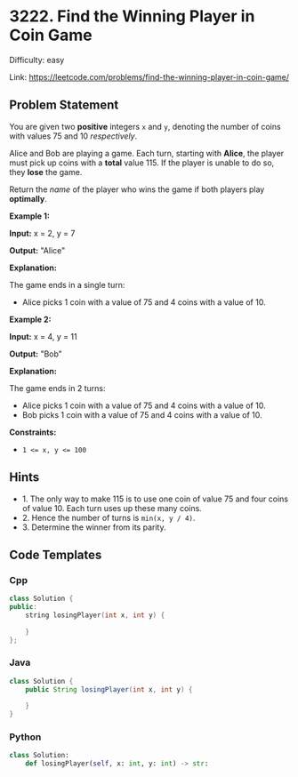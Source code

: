 # 3222. Find the Winning Player in Coin Game

Difficulty: easy

Link: https://leetcode.com/problems/find-the-winning-player-in-coin-game/

## Problem Statement

You are given two **positive** integers `x` and `y`, denoting the number of coins with values 75 and 10 *respectively*.

Alice and Bob are playing a game. Each turn, starting with **Alice**, the player must pick up coins with a **total** value 115\. If the player is unable to do so, they **lose** the game.

Return the *name* of the player who wins the game if both players play **optimally**.

**Example 1:**

**Input:** x \= 2, y \= 7

**Output:** "Alice"

**Explanation:**

The game ends in a single turn:

* Alice picks 1 coin with a value of 75 and 4 coins with a value of 10\.

**Example 2:**

**Input:** x \= 4, y \= 11

**Output:** "Bob"

**Explanation:**

The game ends in 2 turns:

* Alice picks 1 coin with a value of 75 and 4 coins with a value of 10\.
* Bob picks 1 coin with a value of 75 and 4 coins with a value of 10\.

**Constraints:**

* `1 <= x, y <= 100`

## Hints

- 1\. The only way to make 115 is to use one coin of value 75 and four coins of value 10\. Each turn uses up these many coins.
- 2\. Hence the number of turns is `min(x, y / 4)`.
- 3\. Determine the winner from its parity.

## Code Templates

### Cpp
```cpp
class Solution {
public:
    string losingPlayer(int x, int y) {
        
    }
};
```

### Java
```java
class Solution {
    public String losingPlayer(int x, int y) {
        
    }
}
```

### Python
```python
class Solution:
    def losingPlayer(self, x: int, y: int) -> str:
        
```


